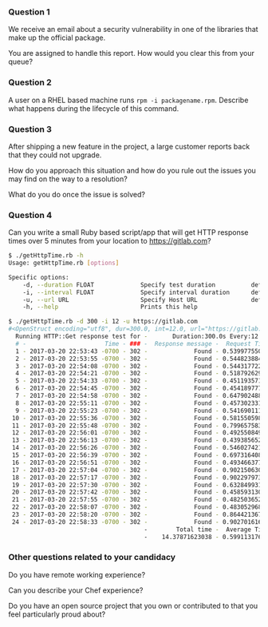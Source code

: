 ### Question 1

We receive an email about a security vulnerability in one of the libraries that make up the official package.

You are assigned to handle this report. How would you clear this from your queue?

### Question 2

A user on a RHEL based machine runs `rpm -i packagename.rpm`. Describe what happens during the lifecycle of this command.

### Question 3

After shipping a new feature in the project, a large customer reports back that they could not upgrade.

How do you approach this situation and how do you rule out the issues you may find on the way to a resolution?

What do you do once the issue is solved?

### Question 4

Can you write a small Ruby based script/app that will get HTTP response times over 5 minutes from your location to https://gitlab.com?

```bash
$ ./getHttpTime.rb -h
Usage: getHttpTime.rb [options]

Specific options:
    -d, --duration FLOAT             Specify test duration          default: 300s
    -i, --interval FLOAT             Specify interval duration      default: 5s
    -u, --url URL                    Specify Host URL               default: https://github.com
    -h, --help                       Prints this help
```

```bash
$ ./getHttpTime.rb -d 300 -i 12 -u https://gitlab.com
#<OpenStruct encoding="utf8", dur=300.0, int=12.0, url="https://gitlab.com">
  Running HTTP::Get response test for -       Duration:300.0s Every:12.0s
  # -                      Time - ### -  Response message -  Request Time
  1 - 2017-03-20 22:53:43 -0700 - 302 -             Found - 0.53997755051
  2 - 2017-03-20 22:53:55 -0700 - 302 -             Found - 0.54482388496
  3 - 2017-03-20 22:54:08 -0700 - 302 -             Found - 0.54431772232
  4 - 2017-03-20 22:54:21 -0700 - 302 -             Found - 0.51879262924
  5 - 2017-03-20 22:54:33 -0700 - 302 -             Found - 0.45119357109
  6 - 2017-03-20 22:54:45 -0700 - 302 -             Found - 0.45418977737
  7 - 2017-03-20 22:54:58 -0700 - 302 -             Found - 0.64790248871
  8 - 2017-03-20 22:55:11 -0700 - 302 -             Found - 0.45730233192
  9 - 2017-03-20 22:55:23 -0700 - 302 -             Found - 0.54169011116
 10 - 2017-03-20 22:55:36 -0700 - 302 -             Found - 0.58155059814
 11 - 2017-03-20 22:55:48 -0700 - 302 -             Found - 0.79965758324
 12 - 2017-03-20 22:56:01 -0700 - 302 -             Found - 0.49255084991
 13 - 2017-03-20 22:56:13 -0700 - 302 -             Found - 0.43938565254
 14 - 2017-03-20 22:56:26 -0700 - 302 -             Found - 0.54602742195
 15 - 2017-03-20 22:56:39 -0700 - 302 -             Found - 0.69731640816
 16 - 2017-03-20 22:56:51 -0700 - 302 -             Found - 0.49346637726
 17 - 2017-03-20 22:57:04 -0700 - 302 -             Found - 0.90215063095
 18 - 2017-03-20 22:57:17 -0700 - 302 -             Found - 0.90229797363
 19 - 2017-03-20 22:57:30 -0700 - 302 -             Found - 0.63284993172
 20 - 2017-03-20 22:57:42 -0700 - 302 -             Found - 0.45859313011
 21 - 2017-03-20 22:57:55 -0700 - 302 -             Found - 0.48250365257
 22 - 2017-03-20 22:58:07 -0700 - 302 -             Found - 0.48305296898
 23 - 2017-03-20 22:58:20 -0700 - 302 -             Found - 0.86442136765
 24 - 2017-03-20 22:58:33 -0700 - 302 -             Found - 0.90270161629
                                      -        Total time -  Average Time
                                      -    14.37871623038 - 0.59911317627

```

### Other questions related to your candidacy

Do you have remote working experience?

Can you describe your Chef experience?

Do you have an open source project that you own or contributed to that you feel particularly proud about?
